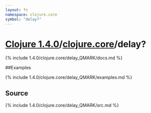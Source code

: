 ```yaml
---
layout: fn
namespace: clojure.core
symbol: "delay?"
---
```


# [Clojure 1.4.0](../../)/[clojure.core](../)/delay?

{% include 1.4.0/clojure.core/delay_QMARK/docs.md %}

##Examples

{% include 1.4.0/clojure.core/delay_QMARK/examples.md %}
## Source
{% include 1.4.0/clojure.core/delay_QMARK/src.md %}

